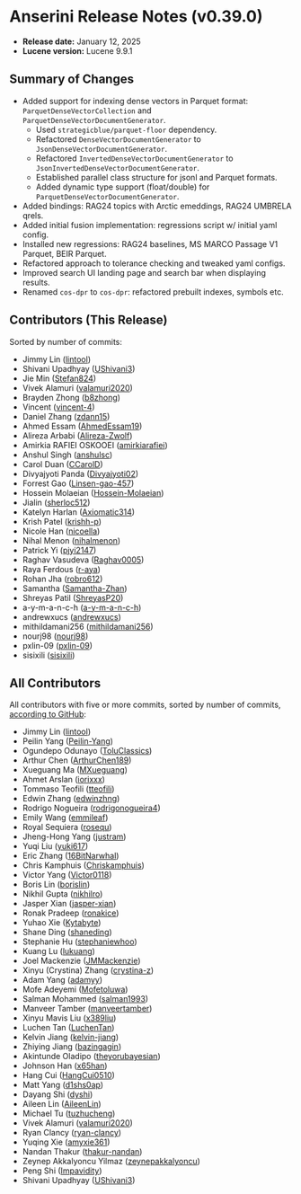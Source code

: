 # Anserini Release Notes (v0.39.0)

+ **Release date:** January 12, 2025
+ **Lucene version:** Lucene 9.9.1

## Summary of Changes

+ Added support for indexing dense vectors in Parquet format: `ParquetDenseVectorCollection` and `ParquetDenseVectorDocumentGenerator`.
  + Used `strategicblue/parquet-floor` dependency.
  + Refactored `DenseVectorDocumentGenerator` to `JsonDenseVectorDocumentGenerator`.
  + Refactored `InvertedDenseVectorDocumentGenerator` to `JsonInvertedDenseVectorDocumentGenerator`.
  + Established parallel class structure for jsonl and Parquet formats.
  + Added dynamic type support (float/double) for `ParquetDenseVectorDocumentGenerator`.
+ Added bindings: RAG24 topics with Arctic emeddings, RAG24 UMBRELA qrels.
+ Added initial fusion implementation: regressions script w/ initial yaml config.
+ Installed new regressions: RAG24 baselines, MS MARCO Passage V1 Parquet, BEIR Parquet.
+ Refactored approach to tolerance checking and tweaked yaml configs.
+ Improved search UI landing page and search bar when displaying results.
+ Renamed `cos-dpr` to `cos-dpr`: refactored prebuilt indexes, symbols etc.

## Contributors (This Release)

Sorted by number of commits:

+ Jimmy Lin ([lintool](https://github.com/lintool))
+ Shivani Upadhyay ([UShivani3](https://github.com/UShivani3))
+ Jie Min ([Stefan824](https://github.com/Stefan824))
+ Vivek Alamuri ([valamuri2020](https://github.com/valamuri2020))
+ Brayden Zhong ([b8zhong](https://github.com/b8zhong))
+ Vincent ([vincent-4](https://github.com/vincent-4))
+ Daniel Zhang ([zdann15](https://github.com/zdann15))
+ Ahmed Essam ([AhmedEssam19](https://github.com/AhmedEssam19))
+ Alireza Arbabi ([Alireza-Zwolf](https://github.com/Alireza-Zwolf))
+ Amirkia RAFIEI OSKOOEI ([amirkiarafiei](https://github.com/amirkiarafiei))
+ Anshul Singh ([anshulsc](https://github.com/anshulsc))
+ Carol Duan ([CCarolD](https://github.com/CCarolD))
+ Divyajyoti Panda ([Divyajyoti02](https://github.com/Divyajyoti02))
+ Forrest Gao ([Linsen-gao-457](https://github.com/Linsen-gao-457))
+ Hossein Molaeian ([Hossein-Molaeian](https://github.com/Hossein-Molaeian))
+ Jialin ([sherloc512](https://github.com/sherloc512))
+ Katelyn Harlan ([Axiomatic314](https://github.com/Axiomatic314))
+ Krish Patel ([krishh-p](https://github.com/krishh-p))
+ Nicole Han ([nicoella](https://github.com/nicoella))
+ Nihal Menon ([nihalmenon](https://github.com/nihalmenon))
+ Patrick Yi ([pjyi2147](https://github.com/pjyi2147))
+ Raghav Vasudeva ([Raghav0005](https://github.com/Raghav0005))
+ Raya Ferdous ([r-aya](https://github.com/r-aya))
+ Rohan Jha ([robro612](https://github.com/robro612))
+ Samantha ([Samantha-Zhan](https://github.com/Samantha-Zhan))
+ Shreyas Patil ([ShreyasP20](https://github.com/ShreyasP20))
+ a-y-m-a-n-c-h ([a-y-m-a-n-c-h](https://github.com/a-y-m-a-n-c-h))
+ andrewxucs ([andrewxucs](https://github.com/andrewxucs))
+ mithildamani256 ([mithildamani256](https://github.com/mithildamani256))
+ nourj98 ([nourj98](https://github.com/nourj98))
+ pxlin-09 ([pxlin-09](https://github.com/pxlin-09))
+ sisixili ([sisixili](https://github.com/sisixili))

## All Contributors

All contributors with five or more commits, sorted by number of commits, [according to GitHub](https://github.com/castorini/Anserini/graphs/contributors):

+ Jimmy Lin ([lintool](https://github.com/lintool))
+ Peilin Yang ([Peilin-Yang](https://github.com/Peilin-Yang))
+ Ogundepo Odunayo ([ToluClassics](https://github.com/ToluClassics))
+ Arthur Chen ([ArthurChen189](https://github.com/ArthurChen189))
+ Xueguang Ma ([MXueguang](https://github.com/MXueguang))
+ Ahmet Arslan ([iorixxx](https://github.com/iorixxx))
+ Tommaso Teofili ([tteofili](https://github.com/tteofili))
+ Edwin Zhang ([edwinzhng](https://github.com/edwinzhng))
+ Rodrigo Nogueira ([rodrigonogueira4](https://github.com/rodrigonogueira4))
+ Emily Wang ([emmileaf](https://github.com/emmileaf))
+ Royal Sequiera ([rosequ](https://github.com/rosequ))
+ Jheng-Hong Yang ([justram](https://github.com/justram))
+ Yuqi Liu ([yuki617](https://github.com/yuki617))
+ Eric Zhang ([16BitNarwhal](https://github.com/16BitNarwhal))
+ Chris Kamphuis ([Chriskamphuis](https://github.com/Chriskamphuis))
+ Victor Yang ([Victor0118](https://github.com/Victor0118))
+ Boris Lin ([borislin](https://github.com/borislin))
+ Nikhil Gupta ([nikhilro](https://github.com/nikhilro))
+ Jasper Xian ([jasper-xian](https://github.com/jasper-xian))
+ Ronak Pradeep ([ronakice](https://github.com/ronakice))
+ Yuhao Xie ([Kytabyte](https://github.com/Kytabyte))
+ Shane Ding ([shaneding](https://github.com/shaneding))
+ Stephanie Hu ([stephaniewhoo](https://github.com/stephaniewhoo))
+ Kuang Lu ([lukuang](https://github.com/lukuang))
+ Joel Mackenzie ([JMMackenzie](https://github.com/JMMackenzie))
+ Xinyu (Crystina) Zhang ([crystina-z](https://github.com/crystina-z))
+ Adam Yang ([adamyy](https://github.com/adamyy))
+ Mofe Adeyemi ([Mofetoluwa](https://github.com/Mofetoluwa))
+ Salman Mohammed ([salman1993](https://github.com/salman1993))
+ Manveer Tamber ([manveertamber](https://github.com/manveertamber))
+ Xinyu Mavis Liu ([x389liu](https://github.com/x389liu))
+ Luchen Tan ([LuchenTan](https://github.com/LuchenTan))
+ Kelvin Jiang ([kelvin-jiang](https://github.com/kelvin-jiang))
+ Zhiying Jiang ([bazingagin](https://github.com/bazingagin))
+ Akintunde Oladipo ([theyorubayesian](https://github.com/theyorubayesian))
+ Johnson Han ([x65han](https://github.com/x65han))
+ Hang Cui ([HangCui0510](https://github.com/HangCui0510))
+ Matt Yang ([d1shs0ap](https://github.com/d1shs0ap))
+ Dayang Shi ([dyshi](https://github.com/dyshi))
+ Aileen Lin ([AileenLin](https://github.com/AileenLin))
+ Michael Tu ([tuzhucheng](https://github.com/tuzhucheng))
+ Vivek Alamuri ([valamuri2020](https://github.com/valamuri2020))
+ Ryan Clancy ([ryan-clancy](https://github.com/ryan-clancy))
+ Yuqing Xie ([amyxie361](https://github.com/amyxie361))
+ Nandan Thakur ([thakur-nandan](https://github.com/thakur-nandan))
+ Zeynep Akkalyoncu Yilmaz ([zeynepakkalyoncu](https://github.com/zeynepakkalyoncu))
+ Peng Shi ([Impavidity](https://github.com/Impavidity))
+ Shivani Upadhyay ([UShivani3](https://github.com/UShivani3))
